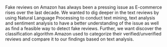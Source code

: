 Fake reviews on Amazon has always been a pressing issue as E-commerce rises over the last decade. We wanted to dig deeper in the text reviews by using Natural Language Processing to conduct text mining, text analysis and sentiment analysis to have a better understanding of the issue as well as find a feasible way to detect fake reviews. Further, we want discover the classification algorithm Amazon used to categorize their verified/unverified reviews and compare it to our findings based on text analysis. 


